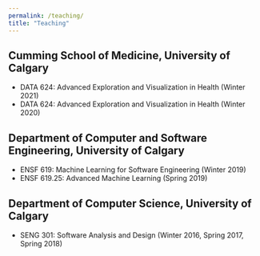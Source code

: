 ```yaml
---
permalink: /teaching/
title: "Teaching"
---
```




## Cumming School of Medicine, University of Calgary 
- DATA 624: Advanced Exploration and Visualization in Health (Winter 2021)
- DATA 624: Advanced Exploration and Visualization in Health (Winter 2020)

## Department of Computer and Software Engineering, University of Calgary
- ENSF 619: Machine Learning for Software Engineering (Winter 2019)
- ENSF 619.25: Advanced Machine Learning (Spring 2019)

## Department of Computer Science, University of Calgary
- SENG 301: Software Analysis and Design (Winter 2016, Spring 2017, Spring 2018)
